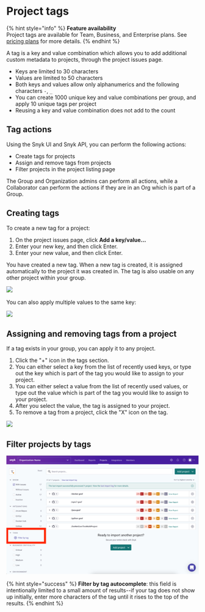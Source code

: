 # Project tags

{% hint style="info" %}
**Feature availability**\
Project tags are available for Team, Business, and Enterprise plans. See [pricing plans](https://snyk.io/plans/) for more details.
{% endhint %}

A tag is a key and value combination which allows you to add additional custom metadata to projects, through the project issues page.

* Keys are limited to 30 characters
* Values are limited to 50 characters
* Both keys and values allow only alphanumerics and the following characters `-`, `_`
* You can create 1000 unique key and value combinations per group, and apply 10 unique tags per project
* Reusing a key and value combination does not add to the count

## Tag actions

Using the Snyk UI and Snyk API, you can perform the following actions:

* Create tags for projects
* Assign and remove tags from projects
* Filter projects in the project listing page

The Group and Organization admins can perform all actions, while a Collaborator can perform the actions if they are in an Org which is part of a Group.

## **Creating tags**

To create a new tag for a project:

1. On the project issues page, click **Add a key/value...**
2. Enter your new key, and then click Enter.
3. Enter your new value, and then click Enter.

You have created a new tag. When a new tag is created, it is assigned automatically to the project it was created in. The tag is also usable on any other project within your group.

![](../../../.gitbook/assets/screenshot\_2020-09-29\_at\_17.58.47.png)

You can also apply multiple values to the same key:

![](../../../.gitbook/assets/screenshot\_2020-09-29\_at\_18.04.30.png)

## **Assigning and removing tags from a project**

If a tag exists in your group, you can apply it to any project.

1. Click the "+" icon in the tags section.
2. You can either select a key from the list of recently used keys, or type out the key which is part of the tag you would like to assign to your project.
3. You can either select a value from the list of recently used values, or type out the value which is part of the tag you would like to assign to your project.
4. After you select the value, the tag is assigned to your project.
5. To remove a tag from a project, click the "X" icon on the tag.

![](../../../.gitbook/assets/screenshot\_2020-09-29\_at\_18.14.44.png)

## Filter projects by tags

![](<../../../.gitbook/assets/Screen Shot 2022-02-07 at 2.38.18 PM.png>)

{% hint style="success" %}
**Filter by tag autocomplete**: this field is intentionally limited to a small amount of results--if your tag does not show up initially, enter more characters of the tag until it rises to the top of the results.
{% endhint %}
